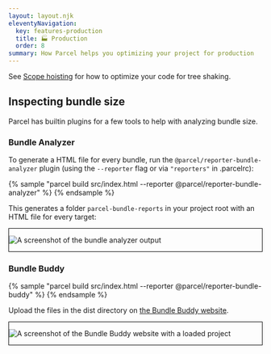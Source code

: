 ```yaml
---
layout: layout.njk
eleventyNavigation:
  key: features-production
  title: 🏭 Production
  order: 8
summary: How Parcel helps you optimizing your project for production
---
```


See [Scope hoisting](/features/scope-hoisting/) for how to optimize your code for tree shaking.

## Inspecting bundle size

Parcel has builtin plugins for a few tools to help with analyzing bundle size.

### Bundle Analyzer

To generate a HTML file for every bundle, run the `@parcel/reporter-bundle-analyzer` plugin (using the `--reporter` flag or via `"reporters"` in .parcelrc):

{% sample "parcel build src/index.html --reporter @parcel/reporter-bundle-analyzer" %}
{% endsample %}

This generates a folder `parcel-bundle-reports` in your project root with an HTML file for every target:

<div style="border: 1px solid black">

![A screenshot of the bundle analyzer output](/assets/bundle-analyzer.png)

</div>

### Bundle Buddy

{% sample "parcel build src/index.html --reporter @parcel/reporter-bundle-buddy" %}
{% endsample %}

Upload the files in the dist directory on [the Bundle Buddy website](https://bundle-buddy.com/parcel).

<div style="border: 1px solid black">

![A screenshot of the Bundle Buddy website with a loaded project](/assets/bundle-buddy.png)

</div>
